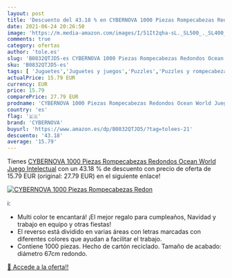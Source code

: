 ```yaml
---
layout: post
title: 'Descuento del 43.18 % en CYBERNOVA 1000 Piezas Rompecabezas Redon'
date: 2021-06-24 20:26:50
image: 'https://m.media-amazon.com/images/I/51It2qha-sL._SL500_._SL400_.jpg'
comments: true
category: ofertas
author: 'tole.es'
slug: 'B0832QTJD5-es CYBERNOVA 1000 Piezas Rompecabezas Redondos Ocean World...'
sku: 'B0832QTJD5-es'
tags: [ 'Juguetes','Juguetes y juegos','Puzzles','Puzzles y rompecabezas','cybernova','rompecabezas', ]
actualPrice: 15.79 EUR
currency: EUR
price: 15.79
comparePrice: 27.79 EUR
prodname: 'CYBERNOVA 1000 Piezas Rompecabezas Redondos Ocean World Juego Intelectual'
country: 'es'
flag: '🇪🇸'
brand: 'CYBERNOVA'
buyurl: 'https://www.amazon.es/dp/B0832QTJD5/?tag=tolees-21'
descuento: '43.18'
average: '15.79'
---
```


Tienes [CYBERNOVA 1000 Piezas Rompecabezas Redondos Ocean World Juego Intelectual](https://www.amazon.es/dp/B0832QTJD5/?tag=tolees-21) con un 43.18 % de descuento con precio de oferta de 15.79 EUR (original: 27.79 EUR) en el siguiente enlace!

[![CYBERNOVA 1000 Piezas Rompecabezas Redon](https://m.media-amazon.com/images/I/51It2qha-sL._SL500_._SL400_.jpg)](https://www.amazon.es/dp/B0832QTJD5/?tag=tolees-21)

ℹ️:

- Multi color te encantará! ¡El mejor regalo para cumpleaños, Navidad y trabajo en equipo y otras fiestas!
- El reverso está dividido en varias áreas con letras marcadas con diferentes colores que ayudan a facilitar el trabajo.
- Contiene 1000 piezas. Hecho de cartón reciclado. Tamaño de acabado: diámetro 67cm redondo.

[🛒 Accede a la oferta!!](https://www.amazon.es/dp/B0832QTJD5/?tag=tolees-21)
